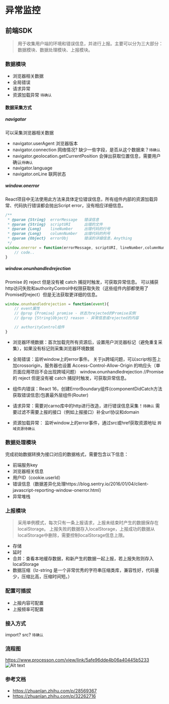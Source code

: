 # 异常监控

## 前端SDK
>  用于收集用户端的环境和错误信息，并进行上报。主要可以分为三大部分：数据模块、数据处理模块、上报模块。

### 数据模块
* 浏览器相关数据
* 全局错误
* 请求异常
* 资源加载异常 `待确认`

#### 数据采集方式

##### navigator
可以采集浏览器相关数据
* navigator.userAgent 浏览器版本
* navigator.connection 网络情况? 缺少一些字段，是否从这个数据来？`待确认`
* navigator.geolocation.getCurrentPosition 会弹出获取位置信息，需要用户确认`待确认`
* navigator.language 
* navigator.onLine 联网状态

##### window.onerror
React项目中无法使用此方法来具体定位错误信息，所有组件内部的资源加载异常、代码执行错误都会抛出Script error，没有相应详细信息。
```javascript
/**
 * @param {String}  errorMessage   错误信息
 * @param {String}  scriptURI      出错的文件
 * @param {Long}    lineNumber     出错代码的行号
 * @param {Long}    columnNumber   出错代码的列号
 * @param {Object}  errorObj       错误的详细信息，Anything
 */
window.onerror = function(errorMessage, scriptURI, lineNumber,columnNumber,errorObj) { 
    // code..
}
```

##### window.onunhandledrejection
Promise 的 reject 但是没有被 catch 捕捉时触发，可获取异常信息。
可以捕获http访问失败和authorityControl中权限获取失败（这些组件内部都使用了Promise的reject）但是无法获取更详细的信息。
```javascript
window.onunhandledrejection = function(event){
	// event属性
	// @prop {Promise} promise - 状态为rejected的Promise实例
	// @prop {String|Object} reason - 异常信息或rejected的内容

	// authorityControl组件
}
```

* 浏览器环境数据：首次加载完所有资源后，设置用户浏览器标记（避免重复采集），如果没有标记则采集浏览器环境数据
* 全局错误：监听window上的error事件。
					关于js跨域问题，可以script标签上加crossorigin，服务器也设置 Access-Control-Allow-Origin 的响应头（单页面应用项目不会出现跨域问题）
					window.onunhandledrejection //Promise 的 reject 但是没有被 catch 捕捉时触发，可获取异常信息。
    
* 组件内错误：React 16，创建ErrorBoundary组件(componentDidCatch方法获取错误信息)包裹最外层组件(Router)
* 请求异常：需要对carno库中的http进行改造，进行错误信息采集！`待确认` 需要过滤不需要上报的接口（例如上报接口）补全url协议和domain
* 资源加载异常： 监听window上的error事件，通过src或href获取资源地址 `跨域资源待确认`
<!-- 用户行为数据采集的事件监听在捕获阶段，防止因阻止冒泡而遗漏 -->


### 数据处理模块
完成初始数据转换为接口对应的数据格式，需要包含以下信息：
* 前端服务key
* 浏览器相关信息
* 用户ID（cookie.userId）
* 错误信息（数据差异化处理https://blog.sentry.io/2016/01/04/client-javascript-reporting-window-onerror.html）
* 异常堆栈   
<!-- TODO: 整理具体接口数据 -->

### 上报模块 
<!-- TODO 细化策略 -->
> 采用单例模式，每次只有一条上报请求，上报未结束时产生的数据保存在localStorage。
> 上报失败的数据存入localStorage，上报成功的数据从localStorage中删除，需要控制localStorage信息上限。  

* 存储
* 延时
* 合并：查看本地缓存数据，和新产生的数据一起上报，若上报失败则存入localStorage
* 数据压缩（lz-string 是一个非常优秀的字符串压缩类库，兼容性好，代码量少，压缩比高，压缩时间短。）

### 配置可插拔
* 上报内容可配置
* 上报频率可配置

### 接入方式
import? src? `待确认`

### 流程图
https://www.processon.com/view/link/5afe96dde4b06a40445b5233
![Alt text](./监控异常.png)

### 参考文档
* https://zhuanlan.zhihu.com/p/28569367
* https://zhuanlan.zhihu.com/p/32262716